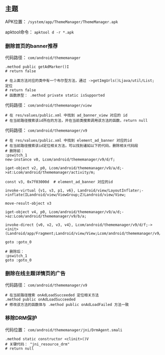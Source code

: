 ## 主题
APK位置： `/system/app/ThemeManager/ThemeManager.apk`

apktool命令： `apktool d -r *.apk`

### 删除首页的banner推荐
代码路径： `com/android/thememanager`
```
.method public getAdMarker()I
# return false

# 在上面方法对应的类中有一个布尔型方法，通过 ->getImgUrls()Ljava/util/List; 定位
# return false
# 函数原型： .method private static isSupported
```
代码路径： `com/android/thememanager/view`
```
# 在 res/values/public.xml 中找到 ad_banner_view 对应的 id
# 在当前路径搜索该id所在的方法，并在当前类搜索调用该方法的函数，return null
```
代码路径： `com/android/thememanager/v9`
```
# 在 res/values/public.xml 中找到 element_ad_banner 对应的id
# 在当前路径搜索该id定位相关方法，可以找到诸如以下的代码，删除相关代码段
# 删除前：
:pswitch_1
new-instance v0, Lcom/android/thememanager/v9/d/f;

iget-object v2, p0, Lcom/android/thememanager/v9/a/d;->at:Lcom/android/thememanager/activity/m;

const v3, 0x7f03000d  # element_ad_banner 对应的id

invoke-virtual {v1, v3, p1, v6}, Landroid/view/LayoutInflater;->inflate(ILandroid/view/ViewGroup;Z)Landroid/view/View;

move-result-object v3

iget-object v4, p0, Lcom/android/thememanager/v9/a/d;->az:Lcom/android/thememanager/v9/b/a;

invoke-direct {v0, v2, v3, v4}, Lcom/android/thememanager/v9/d/f;-><init>(Landroid/app/Fragment;Landroid/view/View;Lcom/android/thememanager/v9/b/a;)V

goto :goto_0

# 删除后：
:pswitch_1
goto :goto_0
```

### 删除在线主题详情页的广告
代码路径： `com/android/thememanager/v9`
```
# 在当前路径搜索 onAdLoadSucceeded 定位相关方法
.method public onAdLoadSucceeded
# 修改该方法的函数体与 .method public onAdLoadFailed 方法一致
```

### 移除DRM保护
代码位置： `com/android/thememanager/jni/DrmAgent.smali`
```
.method static constructor <clinit>()V
# 关键代码： "jni_resource_drm"
# return null
```
